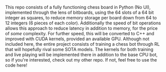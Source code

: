 This repo consists of a fully functioning chess board in Python (No UI), implemented through the lens of bitboards, using the 64 slots of a 64 bit integer as squares, to reduce memory storage per board down from 64 to 12 integers (6 pieces of each color). 
Additionally the speed of bit operations allows this approach to reduce latency in addition to memory, for the price of *some* complexity. For further speed, this will be converted to C++ and improved with CUDA kernels,
provided an available GPU. Although not included here, the entire project consists of training a chess bot through RL that will hopefully rival some SOTA models. The kernels for both training and live playing will be
implemented there in addition to the base CPU bot, so if you're interested, check out my other repo. If not, feel free to use the code here!
